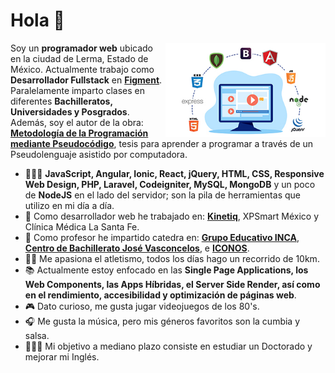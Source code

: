 # Hola :wave:

<img width=256 align="right" src="./images/fullstack.jpg" />

Soy un **programador web** ubicado en la ciudad de Lerma, Estado de México. Actualmente trabajo como **Desarrollador Fullstack** en **[Figment](https://www.figment.com.mx/)**. Paralelamente imparto clases en diferentes **Bachilleratos, Universidades y Posgrados**. Además, soy el autor de la obra: **[Metodología de la Programación mediante Pseudocódigo](http://iconos.edu.mx/qrtesis/230314MV.html)**, tesis para aprender a programar a través de un Pseudolenguaje asistido por computadora.  

- 👨🏼‍💻 **JavaScript, Angular, Ionic, React, jQuery, HTML, CSS, Responsive Web Design, PHP, Laravel, Codeigniter, MySQL, MongoDB** y un poco de **NodeJS** en el lado del servidor; son la pila de herramientas que utilizo en mi día a día.
- 🏢 Como desarrollador web he trabajado en: **[Kinetiq](https://kinetiq.com.mx/)**, XPSmart México y Clínica Médica La Santa Fe. 
- 🏢 Como profesor he impartido catedra en: **[Grupo Educativo INCA](http://www.inca.edu.mx/)**, **[Centro de Bachillerato José Vasconcelos](https://www.prepajv.com/)**, e **[ICONOS](https://www.iconos.edu.mx/)**.
- 🏃‍♂️ Me apasiona el atletismo, todos los días hago un recorrido de 10km.
- 📚 Actualmente estoy enfocado en las **Single Page Applications, los Web Components, las Apps Híbridas, el Server Side Render, así como en el rendimiento, accesibilidad y optimización de páginas web**.
- 🎮 Dato curioso, me gusta jugar videojuegos de los 80's.
- 🎧 Me gusta la música, pero mis géneros favoritos son la cumbia y salsa.
- 👨🏻‍🎓 Mi objetivo a mediano plazo consiste en estudiar un Doctorado y mejorar mi Inglés.



